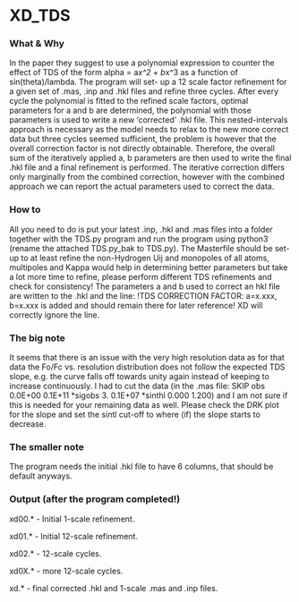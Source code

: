 # XD_TDS

### What & Why
 In the paper they suggest to use a polynomial expression to counter the effect of TDS of the form alpha = a*x^2 + b*x^3 as a function of sin(theta)/lambda. The program will set- up a 12 scale factor refinement for a given set of .mas, .inp and .hkl files and refine three cycles. After every cycle the polynomial is fitted to the refined scale factors, optimal parameters for a and b are determined, the polynomial with those parameters is used to write a new ‘corrected’ .hkl file. This nested-intervals approach is necessary as the model needs to relax to the new more correct data but three cycles seemed sufficient, the problem is however that the overall correction factor is not directly obtainable. Therefore, the overall sum of the iteratively applied a, b parameters are then used to write the final .hkl file and a final refinement is performed. The iterative correction differs only marginally from the combined correction, however with the combined approach we can report the actual parameters used to correct the data.

### How to
 All you need to do is put your latest .inp, .hkl and .mas files into a folder together with the TDS.py program and run the program using python3 (rename the attached TDS.py_bak to TDS.py).
 The Masterfile should be set-up to at least refine the non-Hydrogen Uij and monopoles of all atoms, multipoles and Kappa would help in determining better parameters but take a lot more time to refine, please perform different TDS refinements and check for consistency! 
 The parameters a and b used to correct an hkl file are written to the .hkl and the line: !TDS CORRECTION FACTOR: a=x.xxx, b=x.xxx
is added and should remain there for later reference! XD will correctly ignore the line.

### The big note
 It seems that there is an issue with the very high resolution data as for that data the Fo/Fc vs. resolution distribution does not follow the expected TDS slope, e.g. the curve  falls off towards unity again instead of keeping to increase continuously. I had to cut the data (in the .mas file: SKIP   obs  0.0E+00 0.1E+11 *sigobs  3. 0.1E+07 *sinthl  0.000  1.200) and I am not sure if this is needed for your remaining data as well. Please check the DRK plot for the slope and set the sintl cut-off to where (if) the slope starts to  decrease.

### The smaller note
 The program needs the initial .hkl file to have 6 columns, that should be default anyways.

### Output (after the program completed!)
 xd00.* - Initial 1-scale refinement.
 
 xd01.* - Initial 12-scale refinement.
 
 xd02.* - 12-scale cycles.
 
 xd0X.* - more 12-scale cycles.
 
 xd.* - final corrected .hkl and 1-scale .mas and .inp files.
